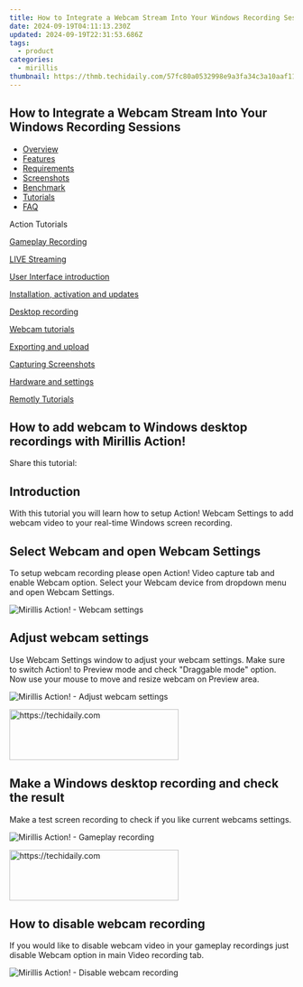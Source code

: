 ```yaml
---
title: How to Integrate a Webcam Stream Into Your Windows Recording Sessions
date: 2024-09-19T04:11:13.230Z
updated: 2024-09-19T22:31:53.686Z
tags:
  - product
categories:
  - mirillis
thumbnail: https://thmb.techidaily.com/57fc80a0532998e9a3fa34c3a10aaf11a38c8a2570d6f12d0969979c5207b72c.jpg
---
```


## How to Integrate a Webcam Stream Into Your Windows Recording Sessions

* [Overview](https://tools.techidaily.com/mirillis/products/)
* [Features](https://tools.techidaily.com/mirillis/products/)
* [Requirements](https://tools.techidaily.com/mirillis/products/)
* [Screenshots](https://tools.techidaily.com/mirillis/products/)
* [Benchmark](https://tools.techidaily.com/mirillis/products/)
* [Tutorials](https://tools.techidaily.com/mirillis/products/)
* [FAQ](https://tools.techidaily.com/mirillis/products/)

Action Tutorials

[Gameplay Recording](https://tools.techidaily.com/mirillis/products/) 

[LIVE Streaming](https://tools.techidaily.com/mirillis/products/) 

[User Interface introduction](https://tools.techidaily.com/mirillis/products/) 

[Installation, activation and updates](https://tools.techidaily.com/mirillis/products/) 

[Desktop recording](https://tools.techidaily.com/mirillis/products/) 

[Webcam tutorials](https://tools.techidaily.com/mirillis/products/) 

[Exporting and upload](https://tools.techidaily.com/mirillis/products/) 

[Capturing Screenshots](https://tools.techidaily.com/mirillis/products/) 

[Hardware and settings](https://tools.techidaily.com/mirillis/products/) 

[Remotly Tutorials](https://remotly.com/tutorials/getting-started-with-remotly-for-windows-pc) 

## How to add webcam to Windows desktop recordings with Mirillis Action! 

  
 Share this tutorial:

##  Introduction 

 With this tutorial you will learn how to setup Action! Webcam Settings to add webcam video to your real-time Windows screen recording.

##  Select Webcam and open Webcam Settings 

 To setup webcam recording please open Action! Video capture tab and enable Webcam option. Select your Webcam device from dropdown menu and open Webcam Settings.

![Mirillis Action! - Webcam settings](https://mirillis.com/res/old/gfx/tutorials/webcams/mirillis_action_webcam_settings.jpg "Action! Webcam Settings") 

##  Adjust webcam settings 

 Use Webcam Settings window to adjust your webcam settings. Make sure to switch Action! to Preview mode and check "Draggable mode" option. Now use your mouse to move and resize webcam on Preview area.

![Mirillis Action! - Adjust webcam settings](https://mirillis.com/res/old/gfx/tutorials/webcams/mirillis_action_webcam_always_record.jpg "Adjust webcam settings") 

<!-- affiliate ads begin -->
<a href="https://aidotcom.pxf.io/c/5597632/2129041/19576" target="_top" id="2129041">
  <img src="//a.impactradius-go.com/display-ad/19576-2129041" border="0" alt="https://techidaily.com" width="300" height="90"/>
</a>
<img height="0" width="0" src="https://aidotcom.pxf.io/i/5597632/2129041/19576" style="position:absolute;visibility:hidden;" border="0" />
<!-- affiliate ads end -->

## Make a Windows desktop recording and check the result 

 Make a test screen recording to check if you like current webcams settings. 

![Mirillis Action! - Gameplay recording](https://mirillis.com/res/old/gfx/tutorials/webcams/mirillis_action_webcam_desktop_recording_playback_webcam.jpg "Gameplay recording") 

<!-- affiliate ads begin -->
<a href="https://aligracehair.sjv.io/c/5597632/1925544/19272" target="_top" id="1925544">
  <img src="//a.impactradius-go.com/display-ad/19272-1925544" border="0" alt="https://techidaily.com" width="300" height="90"/>
</a>
<img height="0" width="0" src="https://aligracehair.sjv.io/i/5597632/1925544/19272" style="position:absolute;visibility:hidden;" border="0" />
<!-- affiliate ads end -->

## How to disable webcam recording 

 If you would like to disable webcam video in your gameplay recordings just disable Webcam option in main Video recording tab. 

![Mirillis Action! - Disable webcam recording](https://mirillis.com/res/old/gfx/tutorials/webcams/mirillis_action_webcam_disable_webcam1.jpg "Webcam recording disabled")

<ins class="adsbygoogle"
     style="display:block"
     data-ad-format="autorelaxed"
     data-ad-client="ca-pub-7571918770474297"
     data-ad-slot="1223367746"></ins>

<ins class="adsbygoogle"
     style="display:block"
     data-ad-client="ca-pub-7571918770474297"
     data-ad-slot="8358498916"
     data-ad-format="auto"
     data-full-width-responsive="true"></ins>
